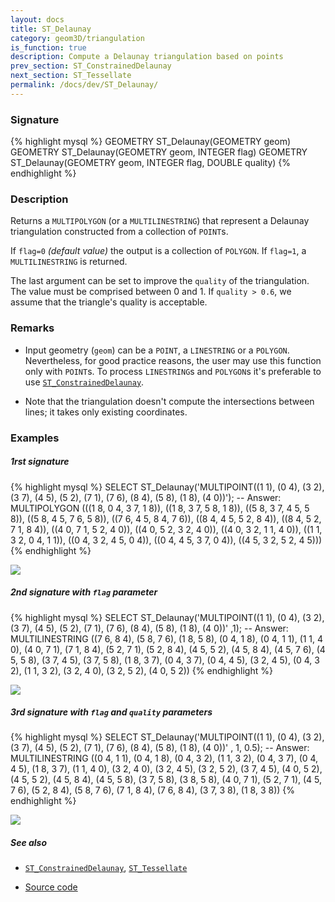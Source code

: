 ```yaml
---
layout: docs
title: ST_Delaunay
category: geom3D/triangulation
is_function: true
description: Compute a Delaunay triangulation based on points
prev_section: ST_ConstrainedDelaunay
next_section: ST_Tessellate
permalink: /docs/dev/ST_Delaunay/
---
```


### Signature

{% highlight mysql %}
GEOMETRY ST_Delaunay(GEOMETRY geom)
GEOMETRY ST_Delaunay(GEOMETRY geom, INTEGER flag)
GEOMETRY ST_Delaunay(GEOMETRY geom, INTEGER flag, DOUBLE quality)
{% endhighlight %}

### Description
Returns a `MULTIPOLYGON` (or a `MULTILINESTRING`) that represent a Delaunay triangulation constructed from a collection of `POINT`s.

If `flag=0` *(default value)* the output is a collection of `POLYGON`. 
If `flag=1`, a `MULTILINESTRING` is returned. 

The last argument can be set to improve the `quality` of the triangulation. The value must be comprised between 0 and 1. If `quality > 0.6`, we assume that the triangle's quality is acceptable.

### Remarks
* Input geometry (`geom`) can be a `POINT`, a `LINESTRING` or a `POLYGON`. Nevertheless, for good practice reasons, the user may use this function only with `POINT`s. To process `LINESTRING`s and `POLYGON`s it's preferable to use [`ST_ConstrainedDelaunay`](../ST_ConstrainedDelaunay).

* Note that the triangulation doesn't compute the intersections between lines; it takes only existing coordinates.


### Examples

##### 1rst signature
{% highlight mysql %}
SELECT ST_Delaunay('MULTIPOINT((1 1), (0 4), (3 2), (3 7), (4 5),
                               (5 2), (7 1), (7 6), (8 4), (5 8),
                               (1 8), (4 0))');
-- Answer: 
MULTIPOLYGON (((1 8, 0 4, 3 7, 1 8)), ((1 8, 3 7, 5 8, 1 8)),
	      ((5 8, 3 7, 4 5, 5 8)), ((5 8, 4 5, 7 6, 5 8)),
	      ((7 6, 4 5, 8 4, 7 6)), ((8 4, 4 5, 5 2, 8 4)),
	      ((8 4, 5 2, 7 1, 8 4)), ((4 0, 7 1, 5 2, 4 0)),
	      ((4 0, 5 2, 3 2, 4 0)), ((4 0, 3 2, 1 1, 4 0)),
	      ((1 1, 3 2, 0 4, 1 1)), ((0 4, 3 2, 4 5, 0 4)),
	      ((0 4, 4 5, 3 7, 0 4)), ((4 5, 3 2, 5 2, 4 5)))
{% endhighlight %}

<img class="displayed" src="../ST_Delaunay_1.png"/>

##### 2nd signature with `flag` parameter
{% highlight mysql %}
SELECT ST_Delaunay('MULTIPOINT((1 1), (0 4), (3 2), (3 7), (4 5),
                               (5 2), (7 1), (7 6), (8 4), (5 8),
                               (1 8), (4 0))'
		    ,1);
-- Answer: 
MULTILINESTRING ((7 6, 8 4), (5 8, 7 6), (1 8, 5 8), (0 4, 1 8), 
		 (0 4, 1 1), (1 1, 4 0), (4 0, 7 1), (7 1, 8 4),
		 (5 2, 7 1), (5 2, 8 4), (4 5, 5 2), (4 5, 8 4),
		 (4 5, 7 6), (4 5, 5 8), (3 7, 4 5), (3 7, 5 8),
		 (1 8, 3 7), (0 4, 3 7), (0 4, 4 5), (3 2, 4 5),
		 (0 4, 3 2), (1 1, 3 2), (3 2, 4 0), (3 2, 5 2),
		 (4 0, 5 2))
{% endhighlight %}

<img class="displayed" src="../ST_Delaunay_2.png"/>

##### 3rd signature with `flag` and `quality` parameters
{% highlight mysql %}
SELECT ST_Delaunay('MULTIPOINT((1 1), (0 4), (3 2), (3 7), (4 5),
                               (5 2), (7 1), (7 6), (8 4), (5 8),
                               (1 8), (4 0))'
		    , 1, 0.5);
-- Answer: 
MULTILINESTRING ((0 4, 1 1), (0 4, 1 8), (0 4, 3 2), (1 1, 3 2), 
		 (0 4, 3 7), (0 4, 4 5), (1 8, 3 7), (1 1, 4 0),
		 (3 2, 4 0), (3 2, 4 5), (3 2, 5 2), (3 7, 4 5),
		 (4 0, 5 2), (4 5, 5 2), (4 5, 8 4), (4 5, 5 8),
		 (3 7, 5 8), (3 8, 5 8), (4 0, 7 1), (5 2, 7 1),
		 (4 5, 7 6), (5 2, 8 4), (5 8, 7 6), (7 1, 8 4),
		 (7 6, 8 4), (3 7, 3 8), (1 8, 3 8))
{% endhighlight %}

<img class="displayed" src="../ST_Delaunay_3.png"/>

##### See also

* [`ST_ConstrainedDelaunay`](../ST_ConstrainedDelaunay), [`ST_Tessellate`](../ST_Tessellate)

* <a href="https://github.com/orbisgis/h2gis/blob/master/h2spatial-ext/src/main/java/org/h2gis/h2spatialext/function/spatial/mesh/ST_Delaunay.java" target="_blank">Source code</a>
